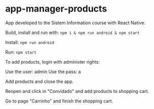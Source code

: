 # app-manager-products
App developed to the Sistem Information course with React Native.

Build, install and run with:
`npm i & npm run android & npm start`

Install:
`npm run android`

Run:
`npm start`

To add products, login with administer rights:

Use the user: admin
Use the pass: a

Add products and close the app.

Reopen and click in "Convidado" and add products to shopping cart.

Go to page "Carrinho" and finish the shopping cart.

